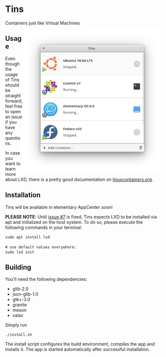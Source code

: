 # Tins

Containers just like Virtual Machines

<img src="data/screenshots/App.png?raw=true" width="448" align="right" />

## Usage

Even though the usage of Tins should be straight forward, feel free to open an issue if you have any questions.

In case you want to learn more about LXD, there is a pretty good documentation on [linuxcontainers.org](https://linuxcontainers.org/lxd).

## Installation

Tins will be available in elementary AppCenter soon!

**PLEASE NOTE:** Until [issue #7](https://github.com/marbetschar/tins/issues/7) is fixed, Tins expects LXD to be installed via apt and initialized on the host system.
To do so, please execute the following commands in your terminal:

```
sudo apt install lxd

# use default values everywhere:
sudo lxd init
```

## Building

You'll need the following dependencies:
* glib-2.0
* json-glib-1.0
* gtk+-3.0
* granite
* meson
* valac

Simply run

```
./install.sh
```

The install script configures the build environment, compiles the app and installs it.
The app is started automatically after successful installation.


